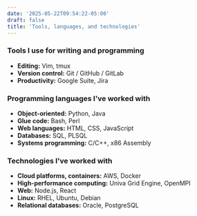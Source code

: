 ```yaml
---
date: '2025-05-22T09:54:22-05:00'
draft: false
title: 'Tools, languages, and technologies'
---
```


### Tools I use for writing and programming

- **Editing:** Vim, tmux
- **Version control:** Git / GitHub / GitLab
- **Productivity:** Google Suite, Jira

### Programming languages I've worked with

- **Object-oriented:** Python, Java
- **Glue code:** Bash, Perl
- **Web languages:** HTML, CSS, JavaScript
- **Databases:** SQL, PLSQL
- **Systems programming:** C/C++, x86 Assembly

### Technologies I've worked with

- **Cloud platforms, containers:** AWS, Docker
- **High-performance computing:** Univa Grid Engine, OpenMPI
- **Web:** Node.js, React
- **Linux:** RHEL, Ubuntu, Debian
- **Relational databases:** Oracle, PostgreSQL
